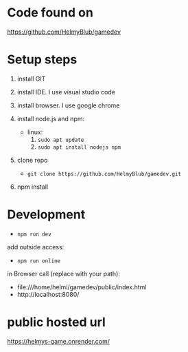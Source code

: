 # Code found on
https://github.com/HelmyBlub/gamedev

# Setup steps
1. install GIT
2. install IDE. I use visual studio code
3. install browser. I use google chrome
4. install node.js and npm:
    - linux:
        1. `sudo apt update`
        2. `sudo apt install nodejs npm`
    
5. clone repo
    - `git clone https://github.com/HelmyBlub/gamedev.git`
6. npm install


# Development
- `npm run dev`

add outside access:
- `npm run online`

in Browser call (replace with your path):

 - file:///home/helmi/gamedev/public/index.html
 - http://localhost:8080/


# public hosted url
https://helmys-game.onrender.com/
